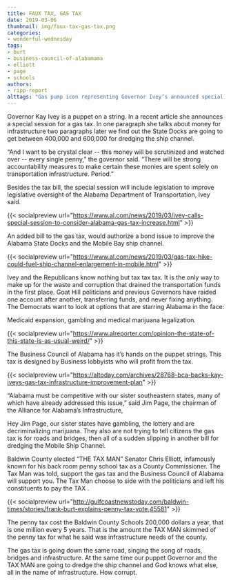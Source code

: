 ```yaml
---
title: FAUX TAX, GAS TAX
date: 2019-03-06
thumbnail: img/faux-tax-gas-tax.png
categories:
- wonderful-wednesday
tags:
- burt
- business-council-of-alabamama
- elliott
- page
- schools
authors:
- ripp-report
alttags: "Gas pump icon representing Governor Ivey’s announced special session for a gas tax increase"
---
```

Governor Kay Ivey is a puppet on a string. In a recent article she announces a special session for a gas tax. In one paragraph she talks about money for infrastructure two paragraphs later we find out the State Docks are going to get between 400,000 and 600,000 for dredging the ship channel.

“And I want to be crystal clear -- this money will be scrutinized and watched over -- every single penny,” the governor said. “There will be strong accountability measures to make certain these monies are spent solely on transportation infrastructure. Period.”

Besides the tax bill, the special session will include legislation to improve legislative oversight of the Alabama Department of Transportation, Ivey said.

{{< socialpreview url="https://www.al.com/news/2019/03/ivey-calls-special-session-to-consider-alabama-gas-tax-increase.html" >}}

An added bill to the gas tax, would authorize a bond issue to improve the Alabama State Docks and the Mobile Bay ship channel.

{{< socialpreview url="https://www.al.com/news/2019/03/gas-tax-hike-could-fuel-ship-channel-enlargement-in-mobile.html" >}}

Ivey and the Republicans know nothing but tax tax tax. It is the only way to make up for the waste and corruption that drained the transportation funds in the first place. Goat Hill politicians and previous Governors have raided one account after another, transferring funds, and never fixing anything. The Democrats want to look at options that are starring Alabama in the face:

Medicaid expansion, gambling and medical marijuana legalization.

{{< socialpreview url="https://www.alreporter.com/opinion-the-state-of-this-state-is-as-usual-weird/" >}}

The Business Council of Alabama has it’s hands on the puppet strings. This tax is designed by Business lobbyists who will profit from the tax.

{{< socialpreview url="https://altoday.com/archives/28768-bca-backs-kay-iveys-gas-tax-infrastructure-improvement-plan" >}}

“Alabama must be competitive with our sister southeastern states, many of which have already addressed this issue,” said Jim Page, the chairman of the Alliance for Alabama’s Infrastructure,

Hey Jim Page, our sister states have gambling, the lottery and are decriminalizing marijuana. They also are not trying to tell citizens the gas tax is for roads and bridges, then all of a sudden slipping in another bill for dredging the Mobile Ship Channel.

Baldwin County elected “THE TAX MAN” Senator Chris Elliott, infamously known for his back room penny school tax as a County Commissioner. The Tax Man was told, support the gas tax and the Business Council of Alabama will support you. The Tax Man choose to side with the politicians and left his constituents to pay the TAX .

{{< socialpreview url="http://gulfcoastnewstoday.com/baldwin-times/stories/frank-burt-explains-penny-tax-vote,45581" >}}

The penny tax cost the Baldwin County Schools 200,000 dollars a year, that is one million every 5 years. That is the amount the TAX MAN skimmed of the penny tax for what he said was infrastructure needs of the county.

The gas tax is going down the same road, singing the song of roads, bridges and infrastructure. At the same time our puppet Governor and the TAX MAN are going to dredge the ship channel and God knows what else, all in the name of infrastructure. How corrupt.
